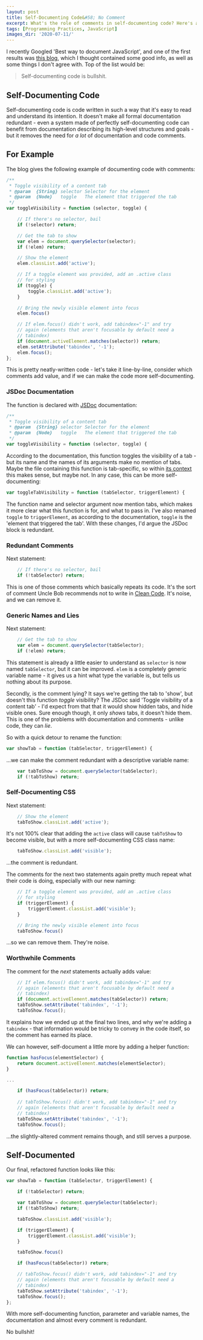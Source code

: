 ```yaml
---
layout: post
title: Self-Documenting Code&#58; No Comment
excerpt: What's the role of comments in self-documenting code? Here's an example from another blog, with some thoughts.
tags: [Programming Practices, JavaScript]
images_dir: '2020-07-11/'
---
```


I recently Googled 'Best way to document JavaScript', and one of the first results was
[this blog](https://gomakethings.com/whats-the-best-way-to-document-javascript), which I thought 
contained some good info, as well as some things I don't agree with. Top of the list would be:

> Self-documenting code is bullshit.

## Self-Documenting Code

Self-documenting code is code written in such a way that it's easy to read and understand its intention. 
It doesn't make all formal documentation redundant - even a system made of perfectly 
self-documenting code can benefit from documentation describing its high-level structures and goals - 
but it removes the need for _a lot_ of documentation and code comments.

## For Example

The blog gives the following example of documenting code with comments:

```js
/**
 * Toggle visibility of a content tab
 * @param  {String} selector Selector for the element
 * @param  {Node}   toggle   The element that triggered the tab
 */
var toggleVisibility = function (selector, toggle) {

    // If there's no selector, bail
    if (!selector) return;

    // Get the tab to show
    var elem = document.querySelector(selector);
    if (!elem) return;

    // Show the element
    elem.classList.add('active');

    // If a toggle element was provided, add an .active class 
    // for styling
    if (toggle) {
        toggle.classList.add('active');
    }

    // Bring the newly visible element into focus
    elem.focus()

    // If elem.focus() didn't work, add tabindex="-1" and try 
    // again (elements that aren't focusable by default need a 
    // tabindex)
    if (document.activeElement.matches(selector)) return;
    elem.setAttribute('tabindex', '-1');
    elem.focus();
};
```

This is pretty neatly-written code - let's take it line-by-line, consider which comments add value, and 
if we can make the code more self-documenting.

### JSDoc Documentation

The function is declared with [JSDoc](https://jsdoc.app) documentation:

```js
/**
 * Toggle visibility of a content tab
 * @param  {String} selector Selector for the element
 * @param  {Node}   toggle   The element that triggered the tab
 */
var toggleVisibility = function (selector, toggle) {
```

According to the documentation, this function toggles the visibility of a tab - but its name and the 
names of its arguments make no mention of tabs. Maybe the file containing this function is tab-specific, 
so within [its context](/naming-things-is-hard-namespace-interface-class-method-context) this makes 
sense, but maybe not. In any case, this can be more self-documenting:

```js
var toggleTabVisibility = function (tabSelector, triggerElement) {
```

The function name and selector argument now mention tabs, which makes it more clear what this function
is for, and what to pass in. I've also renamed `toggle` to `triggerElement`, as according to the 
documentation, `toggle` is the 'element that triggered the tab'. With these changes, I'd argue the 
JSDoc block is redundant.

### Redundant Comments

Next statement:

```js
    // If there's no selector, bail
    if (!tabSelector) return;
```

This is one of those comments which basically repeats its code. It's the sort of comment Uncle Bob 
recommends not to write in [Clean Code](https://smile.amazon.co.uk/Clean-Code-Handbook-Software-Craftsmanship/dp/0132350882).
It's noise, and we can remove it.

### Generic Names and Lies

Next statement:

```js
    // Get the tab to show
    var elem = document.querySelector(tabSelector);
    if (!elem) return;
```

This statement is already a little easier to understand as `selector` is now named `tabSelector`, but 
it can be improved. `elem` is a completely generic variable name - it gives us a hint what type the 
variable is, but tells us nothing about its purpose.

Secondly, is the comment lying? It says we're getting the tab to 'show', but doesn't this function 
_toggle_ visibility? The JSDoc said 'Toggle visibility of a content tab' - I'd expect from that that it 
would show hidden tabs, and hide visible ones. Sure enough though, it only _shows_ tabs, it doesn't 
hide them. This is one of the problems with documentation and comments - unlike code, they can _lie_.

So with a quick detour to rename the function:

```js
var showTab = function (tabSelector, triggerElement) {
```

...we can make the comment redundant with a descriptive variable name:

```js
    var tabToShow = document.querySelector(tabSelector);
    if (!tabToShow) return;
```

### Self-Documenting CSS

Next statement:

```js
    // Show the element
    tabToShow.classList.add('active');
```

It's not 100% clear that adding the `active` class will cause `tabToShow` to become visible, but with
a more self-documenting CSS class name:

```js
    tabToShow.classList.add('visible');
```

...the comment is redundant.

The comments for the next two statements again pretty much repeat what 
their code is doing, especially with our new naming:

```js
    // If a toggle element was provided, add an .active class 
    // for styling
    if (triggerElement) {
        triggerElement.classList.add('visible');
    }

    // Bring the newly visible element into focus
    tabToShow.focus()
```

...so we can remove them. They're noise.

### Worthwhile Comments

The comment for the _next_ statements actually adds value:

```js
    // If elem.focus() didn't work, add tabindex="-1" and try 
    // again (elements that aren't focusable by default need a 
    // tabindex)
    if (document.activeElement.matches(tabSelector)) return;
    tabToShow.setAttribute('tabindex', '-1');
    tabToShow.focus();
```

It explains how we ended up at the final two lines, and why we're adding a `tabindex` - that information 
would be tricky to convey in the code itself, so the comment has earned its place.

We can however, self-document a little more by adding a helper function:

```js
function hasFocus(elementSelector) {
    return document.activeElement.matches(elementSelector);
}

...

    if (hasFocus(tabSelector)) return;
    
    // tabToShow.focus() didn't work, add tabindex="-1" and try 
    // again (elements that aren't focusable by default need a 
    // tabindex)
    tabToShow.setAttribute('tabindex', '-1');
    tabToShow.focus();
```

...the slightly-altered comment remains though, and still serves a purpose.

## Self-Documented

Our final, refactored function looks like this:

```js
var showTab = function (tabSelector, triggerElement) {

    if (!tabSelector) return;

    var tabToShow = document.querySelector(tabSelector);
    if (!tabToShow) return;

    tabToShow.classList.add('visible');

    if (triggerElement) {
        triggerElement.classList.add('visible');
    }

    tabToShow.focus()

    if (hasFocus(tabSelector)) return;

    // tabToShow.focus() didn't work, add tabindex="-1" and try 
    // again (elements that aren't focusable by default need a 
    // tabindex)
    tabToShow.setAttribute('tabindex', '-1');
    tabToShow.focus();
};
```

With more self-documenting function, parameter and variable names, the documentation and almost every 
comment is redundant.

No bullshit!